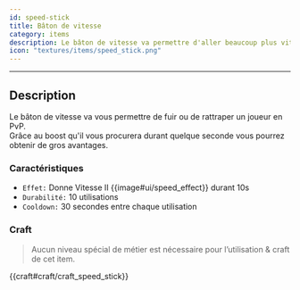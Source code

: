 ```yaml
---
id: speed-stick
title: Bâton de vitesse
category: items
description: Le bâton de vitesse va permettre d'aller beaucoup plus vite !
icon: "textures/items/speed_stick.png"
---
```

___
## Description

Le bâton de vitesse va vous permettre de fuir ou de rattraper un joueur en PvP.  
Grâce au boost qu'il vous procurera durant quelque seconde vous pourrez obtenir de gros avantages.

### Caractéristiques

* ``Effet:`` Donne Vitesse II {{image#ui/speed_effect}} durant 10s
* ``Durabilité:`` 10 utilisations
* ``Cooldown:`` 30 secondes entre chaque utilisation
    
### Craft 

> Aucun niveau spécial de métier est nécessaire pour l’utilisation & craft de cet item.  

{{craft#craft/craft_speed_stick}}
